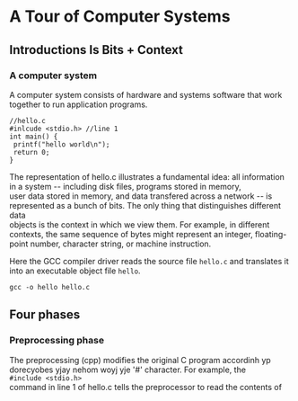 # A Tour of Computer Systems #
## Introductions Is Bits + Context ##
### A computer system ###
A computer system consists of hardware and systems software that work together to run application programs.

```
//hello.c
#inlcude <stdio.h> //line 1
int main() {
 printf("hello world\n");
 return 0;
}
```

The representation of hello.c illustrates a fundamental idea: all information in a system -- including disk files, programs stored in memory, <br>
user data stored in memory, and data transfered across a network -- is represented as a bunch of bits. The only thing that distinguishes different data<br>
objects is the context in which we view them. For example, in different contexts, the same sequence of bytes might represent an integer, floating-point
number, character string, or machine instruction. <br>

Here the GCC compiler driver reads the source file `hello.c` and translates it into an executable object file `hello`.<br>
```
gcc -o hello hello.c
```
## Four phases ##

### Preprocessing phase ###
The preprocessing (cpp) modifies the original C program accordinh yp dorecyobes yjay nehom woyj yje '#' character. For example, the <br> 
`#include <stdio.h>` <br>
command in line 1 of hello.c tells the preprocessor to read the contents of 

